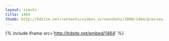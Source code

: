 ```yaml
---
layout: sieutv
title: 1464
thumb: http://hdsite.net/contents/videos_screenshots/1000/1464/preview_360p.mp4.jpg
---
```

{% include iframe src='http://hdsite.net/embed/1464' %}
 
